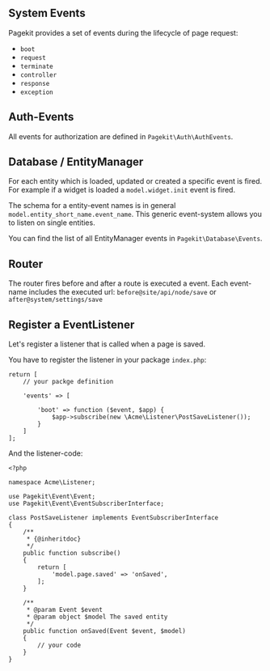 ## System Events

Pagekit provides a set of events during the lifecycle of page request:


- `boot`
- `request`
- `terminate`
- `controller`
- `response`
- `exception`


## Auth-Events

All events for authorization are defined in `Pagekit\Auth\AuthEvents`.


## Database / EntityManager

For each entity which is loaded, updated or created a specific event is fired. For example if a widget is loaded a `model.widget.init` event is fired.

The schema for a entity-event names is in general `model.entity_short_name.event_name`. This generic event-system allows you to listen on single entities.

You can find the list of all EntityManager events in `Pagekit\Database\Events`.

## Router

The router fires before and after a route is executed a event. Each event-name includes the executed url: `before@site/api/node/save` or `after@system/settings/save`

## Register a EventListener

Let's register a listener that is called when a page is saved.

You have to register the listener in your package `index.php`:

```
return [
    // your packge definition

    'events' => [

        'boot' => function ($event, $app) {
            $app->subscribe(new \Acme\Listener\PostSaveListener());
        }
    ]
];

```

And the listener-code:

```
<?php

namespace Acme\Listener;

use Pagekit\Event\Event;
use Pagekit\Event\EventSubscriberInterface;

class PostSaveListener implements EventSubscriberInterface
{
    /**
     * {@inheritdoc}
     */
    public function subscribe()
    {
        return [
            'model.page.saved' => 'onSaved',
        ];
    }

    /**
     * @param Event $event
     * @param object $model The saved entity
     */
    public function onSaved(Event $event, $model)
    {
        // your code
    }
}
```